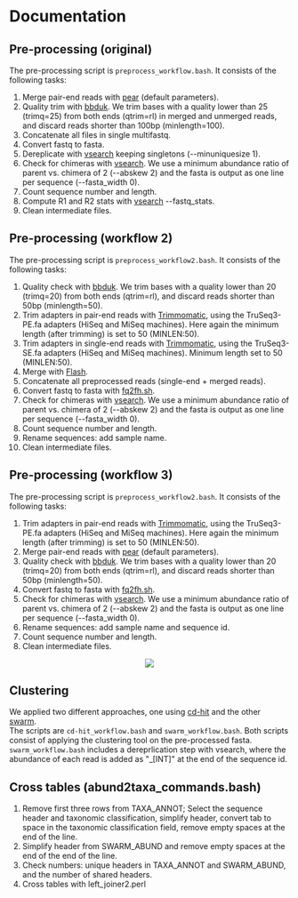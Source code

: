 # Documentation

## Pre-processing (original)
The pre-processing script is `preprocess_workflow.bash`.
It consists of the following tasks:
1. Merge pair-end reads with [pear](https://sco.h-its.org/exelixis/web/software/pear/doc.html) (default parameters).
2. Quality trim with [bbduk](https://sourceforge.net/projects/bbmap/). We trim bases with a quality lower than 25 (trimq=25) from both ends (qtrim=rl) in merged and unmerged reads, and discard reads shorter than 100bp (minlength=100).
3. Concatenate all files in single multifastq.
4. Convert fastq to fasta.
5. Dereplicate with [vsearch](https://github.com/torognes/vsearch) keeping singletons (--minuniquesize 1).
6. Check for chimeras with [vsearch](https://github.com/torognes/vsearch). We use a minimum abundance ratio of parent vs. chimera of 2 (--abskew 2) and the fasta is output as one line per sequence (--fasta_width 0).
7. Count sequence number and length.
8. Compute R1 and R2 stats with [vsearch](https://github.com/torognes/vsearch) --fastq_stats.
9. Clean intermediate files.


## Pre-processing (workflow 2)
The pre-processing script is `preprocess_workflow2.bash`.
It consists of the following tasks:
1. Quality check with [bbduk](https://sourceforge.net/projects/bbmap/). We trim bases with a quality lower than 20 (trimq=20) from both ends (qtrim=rl), and discard reads shorter than 50bp (minlength=50).
2. Trim adapters in pair-end reads with [Trimmomatic](http://www.usadellab.org/cms/?page=trimmomatic), using the TruSeq3-PE.fa adapters (HiSeq and MiSeq machines). Here again the minimum length (after trimming) is set to 50 (MINLEN:50).
3. Trim adapters in single-end reads with [Trimmomatic](http://www.usadellab.org/cms/?page=trimmomatic), using the TruSeq3-SE.fa adapters (HiSeq and MiSeq machines). Minimum length set to 50 (MINLEN:50).
4. Merge with [Flash](https://ccb.jhu.edu/software/FLASH/).
5. Concatenate all preprocessed reads (single-end + merged reads).
6. Convert fastq to fasta with [fq2fh.sh](https://github.com/pereiramemo/16S_analysis_pipelines/blob/master/scripts/fq2fa.sh).
7. Check for chimeras with [vsearch](https://github.com/torognes/vsearch). We use a minimum abundance ratio of parent vs. chimera of 2 (--abskew 2) and the fasta is output as one line per sequence (--fasta_width 0).
8. Count sequence number and length.
9. Rename sequences: add sample name.  
10. Clean intermediate files.


## Pre-processing (workflow 3)
The pre-processing script is `preprocess_workflow2.bash`.
It consists of the following tasks:
1. Trim adapters in pair-end reads with [Trimmomatic](http://www.usadellab.org/cms/?page=trimmomatic), using the TruSeq3-PE.fa adapters (HiSeq and MiSeq machines). Here again the minimum length (after trimming) is set to 50 (MINLEN:50).
2. Merge pair-end reads with [pear](https://sco.h-its.org/exelixis/web/software/pear/doc.html) (default parameters).
3. Quality check with [bbduk](https://sourceforge.net/projects/bbmap/). We trim bases with a quality lower than 20 (trimq=20) from both ends (qtrim=rl), and discard reads shorter than 50bp (minlength=50).
4. Convert fastq to fasta with [fq2fh.sh](https://github.com/pereiramemo/16S_analysis_pipelines/blob/master/scripts/fq2fa.sh).
5. Check for chimeras with [vsearch](https://github.com/torognes/vsearch). We use a minimum abundance ratio of parent vs. chimera of 2 (--abskew 2) and the fasta is output as one line per sequence (--fasta_width 0).
6. Rename sequences: add sample name and sequence id.
7. Count sequence number and length.
8. Clean intermediate files.

<p align="center">
<img src="https://github.com/pereiramemo/16S_analysis_pipelines/blob/master/figures/preprocess_workflow3.jpg">
</p>

## Clustering
We applied two different approaches, one using [cd-hit](http://weizhongli-lab.org/cd-hit/) and the other [swarm](https://github.com/torognes/swarm).  
The scripts are `cd-hit_workflow.bash` and `swarm_workflow.bash`. Both scripts consist of applying the clustering tool on the pre-processed fasta.
`swarm_workflow.bash` includes a dereprlication step with vsearch, where the abundance of each read is added as "_[INT]" at the end of the sequence id.


## Cross tables (abund2taxa_commands.bash)
1. Remove first three rows from TAXA_ANNOT; Select the sequence header and taxonomic classification, simplify header, convert tab to space in the taxonomic classification field, remove empty spaces at the end of the line.
2. Simplify header from SWARM_ABUND and remove empty spaces at the end of the end of the line.
3. Check numbers: unique headers in TAXA_ANNOT and SWARM_ABUND, and the number of shared headers.
4. Cross tables with left_joiner2.perl




 



